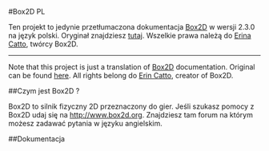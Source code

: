 #Box2D PL

Ten projekt to jedynie przetłumaczona dokumentacja [Box2D](https://github.com/erincatto/Box2D) w wersji 2.3.0 na język polski. Oryginał znajdziesz [tutaj](http://box2d.org/manual.pdf). 
Wszelkie prawa należą do [Erina Catto](https://github.com/erincatto/), twórcy Box2D. 
* * *
Note that this project is just a translation of [Box2D](https://github.com/erincatto/Box2D) documentation. Original can be found [here](http://box2d.org/manual.pdf). All rights belong do [Erin Catto](https://github.com/erincatto/), creator of Box2D.

##Czym jest Box2D ?

Box2D to silnik fizyczny 2D przeznaczony do gier.
Jeśli szukasz pomocy z Box2D udaj się na http://www.box2d.org. Znajdziesz tam forum na którym możesz zadawać pytania w języku angielskim.

##Dokumentacja


